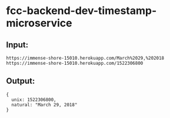 # fcc-backend-dev-timestamp-microservice

## Input:
```
https://immense-shore-15010.herokuapp.com/March%2029,%202018
https://immense-shore-15010.herokuapp.com/1522306800
```

## Output:
```
{
  unix: 1522306800,
  natural: "March 29, 2018"
}
```